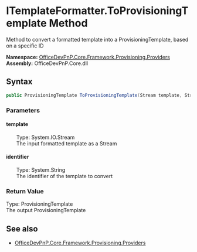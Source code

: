# ITemplateFormatter.ToProvisioningTemplate Method  
Method to convert a formatted template into a ProvisioningTemplate, based on a specific ID  

**Namespace:** [OfficeDevPnP.Core.Framework.Provisioning.Providers](OfficeDevPnP.Core.Framework.Provisioning.Providers.md)  
**Assembly:** OfficeDevPnP.Core.dll  
## Syntax
```C#
public ProvisioningTemplate ToProvisioningTemplate(Stream template, String identifier)
```
### Parameters
#### template  
&emsp;&emsp;Type: System.IO.Stream  
&emsp;&emsp;The input formatted template as a Stream  

#### identifier  
&emsp;&emsp;Type: System.String  
&emsp;&emsp;The identifier of the template to convert  

### Return Value
Type: ProvisioningTemplate  
The output ProvisioningTemplate

## See also
- [OfficeDevPnP.Core.Framework.Provisioning.Providers](OfficeDevPnP.Core.Framework.Provisioning.Providers.md)
